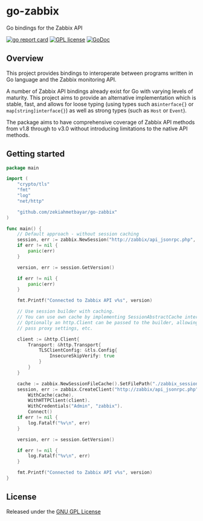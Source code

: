 # go-zabbix

Go bindings for the Zabbix API

[![go report card](https://goreportcard.com/badge/github.com/zekiahmetbayar/go-zabbix "go report card")](https://goreportcard.com/report/github.com/zekiahmetbayar/go-zabbix)
[![GPL license](https://img.shields.io/badge/license-GPL-brightgreen.svg)](https://opensource.org/licenses/gpl-license)
[![GoDoc](https://godoc.org/github.com/zekiahmetbayar/go-zabbix?status.svg)](https://godoc.org/github.com/zekiahmetbayar/go-zabbix)

## Overview

This project provides bindings to interoperate between programs written in Go
language and the Zabbix monitoring API.

A number of Zabbix API bindings already exist for Go with varying levels of
maturity. This project aims to provide an alternative implementation which is
stable, fast, and allows for loose typing (using types such as`interface{}` or
`map[string]interface{}`) as well as strong types (such as `Host` or `Event`).

The package aims to have comprehensive coverage of Zabbix API methods from v1.8
through to v3.0 without introducing limitations to the native API methods.

## Getting started

```go
package main

import (
	"crypto/tls"
	"fmt"
	"log"
	"net/http"

	"github.com/zekiahmetbayar/go-zabbix"
)

func main() {
	// Default approach - without session caching
	session, err := zabbix.NewSession("http://zabbix/api_jsonrpc.php", "Admin", "zabbix")
	if err != nil {
		panic(err)
	}

	version, err := session.GetVersion()

	if err != nil {
		panic(err)
	}

	fmt.Printf("Connected to Zabbix API v%s", version)

	// Use session builder with caching.
	// You can use own cache by implementing SessionAbstractCache interface
	// Optionally an http.Client can be passed to the builder, allowing to skip TLS verification,
	// pass proxy settings, etc.

	client := &http.Client{
		Transport: &http.Transport{
			TLSClientConfig: &tls.Config{
				InsecureSkipVerify: true
			}
		}
	}

	cache := zabbix.NewSessionFileCache().SetFilePath("./zabbix_session")
	session, err := zabbix.CreateClient("http://zabbix/api_jsonrpc.php").
		WithCache(cache).
		WithHTTPClient(client).
		WithCredentials("Admin", "zabbix").
		Connect()
	if err != nil {
		log.Fatalf("%v\n", err)
	}

	version, err := session.GetVersion()

	if err != nil {
		log.Fatalf("%v\n", err)
	}

	fmt.Printf("Connected to Zabbix API v%s", version)
}
```

## License

Released under the [GNU GPL License](https://github.com/zekiahmetbayar/go-zabbix/blob/master/LICENSE)
